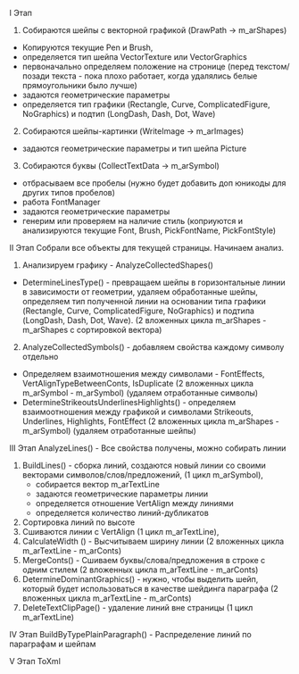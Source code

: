 I Этап

1. Собираются шейпы с векторной графикой (DrawPath -> m_arShapes)
  - Копируются текущие Pen и Brush, 
  - определяется тип шейпа VectorTexture или VectorGraphics
  - первоначально определяем положение на стронице (перед текстом/позади текста - пока плохо работает, когда удалялись белые прямоугольники было лучше)
  - задаются геометрические параметры
  -	определяется тип графики (Rectangle, Curve, ComplicatedFigure, NoGraphics) и подтип (LongDash, Dash, Dot, Wave)
  
2. Собираются шейпы-картинки (WriteImage -> m_arImages)
  - задаются геометрические параметры и тип шейпа Picture
  
3. Собираются буквы (CollectTextData -> m_arSymbol)
  - отбрасываем все пробелы (нужно будет добавить доп юникоды для других типов пробелов)
  - работа FontManager
  - задаются геометрические параметры
  - генерим или проверяем на наличие стиль (коприуются и анализируются текущие Font, Brush, PickFontName, PickFontStyle)
  
II Этап 
   Собрали все объекты для текущей страницы. Начинаем анализ.
   
1. Анализируем графику - AnalyzeCollectedShapes() 
  - DetermineLinesType() - превращаем шейпы в горизонтальные линии в зависимости от геометрии, удаляем обработанные шейпы, определяем тип полученной линии на основании типа графики (Rectangle, Curve, ComplicatedFigure, NoGraphics) и подтипа (LongDash, Dash, Dot, Wave). (2 вложенных цикла m_arShapes - m_arShapes с сортировкой вектора)

2. AnalyzeCollectedSymbols() - добавляем свойства каждому символу отдельно
  - Определяем взаимотношения между символами - FontEffects, VertAlignTypeBetweenConts, IsDuplicate (2 вложенных цикла m_arSymbol - m_arSymbol) (удаляем отработанные символы)
  - DetermineStrikeoutsUnderlinesHighlights() - определяем взаимоотношения между графикой и символами Strikeouts, Underlines, Highlights, FontEffect (2 вложенных цикла m_arShapes - m_arSymbol) (удаляем отработанные шейпы)
 
III Этап 
    AnalyzeLines() - Все свойства получены, можно собирать линии

1. BuildLines() - сборка линий, создаются новый линии со своими векторами символов/слов/предложений, (1 цикл m_arSymbol), 
   - собирается вектор m_arTextLine
   - задаются геометрические параметры линии
   - определяется отношение VertAlign между линиями
   - определяется количество линий-дубликатов
2. Сортировка линий по высоте
3. Сшиваются линии с VertAlign (1 цикл m_arTextLine), 
4. CalculateWidth () - Высчитываем ширину линии (2 вложенных цикла m_arTextLine - m_arConts)
5. MergeConts() - Сшиваем буквы/слова/предложения в строке с одним стилем (2 вложенных цикла m_arTextLine - m_arConts)
6. DetermineDominantGraphics() - нужно, чтобы выделить шейп, который будет использоваться в качестве шейдинга параграфа (2 вложенных цикла m_arTextLine - m_arConts)
7. DeleteTextClipPage() - удаление линий вне страницы (1 цикл m_arTextLine)

IV Этап BuildByTypePlainParagraph() - Распределение линий по параграфам и шейпам

V Этап ToXml
